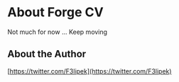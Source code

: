 # About Forge CV

Not much for now ... Keep moving

## About the Author

[https://twitter.com/F3lipek](https://twitter.com/F3lipek)

